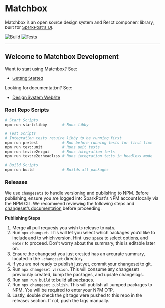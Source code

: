 # Matchbox

Matchbox is an open source design system and React component library, built for [SparkPost's UI](https://github.com/SparkPost/2web2ui).

![Build](https://img.shields.io/github/workflow/status/SparkPost/matchbox/Build?label=Build&style=flat-square) ![Tests](https://img.shields.io/github/workflow/status/SparkPost/matchbox/Unit%20and%20Cypress%20Tests?label=Tests&style=flat-square)

---

## Welcome to Matchbox Development

Want to start using Matchbox? See:

- [Getting Started](https://design.sparkpost.com/foundations/getting-started-for-developers)

Looking for documentation? See:

- [Design System Website](https://design.sparkpost.com)

### Root Repo Scripts

```bash
# Start Scripts
npm run start:libby       # Runs libby

# Test Scripts
# Integration tests require libby to be running first
npm run pretest           # Run before running tests for first time
npm run test:unit         # Runs unit tests
npm run test:e2e:gui      # Runs integration tests
npm run test:e2e:headless # Runs integration tests in headless mode

# Build Scripts
npm run build             # Builds all packages
```

### Releases

We use `changesets` to handle versioning and publishing to NPM. Before publishing, ensure you are logged into SparkPost's NPM account locally via the NPM CLI. We recommend reviewing the following steps and [changeset's documentation](https://github.com/changesets/changesets/blob/main/docs/intro-to-using-changesets.md) before proceeding.

**Publishing Steps**

1. Merge all pull requests you wish to release to `main`.
1. Run `npx changset`. This will let you select which packages you'd like to include and to which version. Hint: use `space` to select options, and `enter` to proceed. Don't worry about the summary, this is editable later on.
1. Ensure the changeset you just created has an accurate summary, located in the `.changeset` directory.
1. If you are not ready to publish just yet, commit your changeset to git.
1. Run `npx changeset version`. This will consume any changesets previously created, bump the packages, and update changelogs.
1. Run `npm run build` to build all packages.
1. Run `npx changeset publish`. This will publish all bumped packages to NPM. You will be required to enter your NPM OTP.
1. Lastly, double check the git tags were pushed to this repo in the releases section. If not, push the tags manually.
